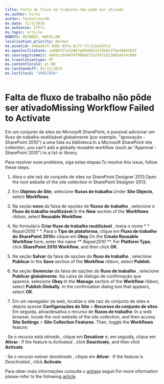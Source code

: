 ```yaml
---
title: Falta de fluxo de trabalho não pôde ser ativado
ms.author: kirks
author: Techwriter40
ms.date: 12/3/2018
ms.audience: ITPro
ms.topic: article
ROBOTS: NOINDEX, NOFOLLOW
localization_priority: Normal
ms.assetid: e46ae8c5-3d81-457e-8c77-f7c1cbe267c4
ms.openlocfilehash: ce088227a3206fa05b99331fdb022fbe4886203f
ms.sourcegitcommit: dd43cc0a9470f98b8ef2a3787c823801d674c666
ms.translationtype: MT
ms.contentlocale: pt-BR
ms.lasthandoff: 02/12/2019
ms.locfileid: "29917556"
---
```

# <a name="missing-workflow-failed-to-activate"></a><span data-ttu-id="dbe8b-102">Falta de fluxo de trabalho não pôde ser ativado</span><span class="sxs-lookup"><span data-stu-id="dbe8b-102">Missing Workflow Failed to Activate</span></span>

<span data-ttu-id="dbe8b-103">Em um conjunto de sites do Microsoft SharePoint, é possível adicionar um fluxo de trabalho reutilizável globalmente (por exemplo, "aprovação - SharePoint 2010") a uma lista ou biblioteca.</span><span class="sxs-lookup"><span data-stu-id="dbe8b-103">In a Microsoft SharePoint site collection, you can't add a globally reusable workflow (such as "Approval - SharePoint 2010") to a list or library.</span></span>
  
<span data-ttu-id="dbe8b-104">Para resolver esse problema, siga estas etapas:</span><span class="sxs-lookup"><span data-stu-id="dbe8b-104">To resolve this issue, follow these steps:</span></span> 
  
1. <span data-ttu-id="dbe8b-105">Abra o site raiz do conjunto de sites no SharePoint Designer 2013.</span><span class="sxs-lookup"><span data-stu-id="dbe8b-105">Open the root website of the site collection in SharePoint Designer 2013.</span></span>
  
2. <span data-ttu-id="dbe8b-106">Em **Objetos de Site**, selecione **fluxos de trabalho**.</span><span class="sxs-lookup"><span data-stu-id="dbe8b-106">Under **Site Objects**, select **Workflows**.</span></span> 
  
3. <span data-ttu-id="dbe8b-107">Na seção **novo** da faixa de opções de **fluxos de trabalho** , selecione o **Fluxo de trabalho reutilizável**.</span><span class="sxs-lookup"><span data-stu-id="dbe8b-107">In the **New** section of the **Workflows** ribbon, select **Reusable Workflow**.</span></span> 
  
4. <span data-ttu-id="dbe8b-p101">No formulário **Criar fluxo de trabalho reutilizável** , insira o nome \* \* *Repair2010* \* \*. Para o **Tipo de plataforma**, clique em **Fluxo de trabalho do SharePoint 2010**e clique em **Okey**.</span><span class="sxs-lookup"><span data-stu-id="dbe8b-p101">On the **Create Reusable Workflow** form, enter the name \*\* *Repair2010* \*\*. For **Platform Type**, click **SharePoint 2010 Workflow**, and then click **OK**.</span></span> 
  
1. <span data-ttu-id="dbe8b-110">Na seção **Salvar** da faixa de opções do **fluxo de trabalho** , selecione **Publicar**.</span><span class="sxs-lookup"><span data-stu-id="dbe8b-110">In the **Save** section of the **Workflow** ribbon, select **Publish**.</span></span> 
  
2. <span data-ttu-id="dbe8b-p102">Na seção **Gerenciar** da faixa de opções do **fluxo de trabalho** , selecione **Publicar globalmente**. Na caixa de diálogo de confirmação que aparece, selecione **Okey**.</span><span class="sxs-lookup"><span data-stu-id="dbe8b-p102">In the **Manage** section of the **Workflow** ribbon, select **Publish Globally**. In the confirmation dialog box that appears, select **OK**.</span></span> 
  
3. <span data-ttu-id="dbe8b-p103">Em um navegador da web, localize o site raiz do conjunto de sites e depois acesse **Configurações do Site** \> **Recursos do conjunto de sites**. Em seguida, ativa/desativa o recurso de **fluxos de trabalho** :</span><span class="sxs-lookup"><span data-stu-id="dbe8b-p103">In a web browser, locate the root website of the site collection, and then access **Site Settings** \> **Site Collection Features**. Then, toggle the **Workflows** feature:</span></span> 
  
<span data-ttu-id="dbe8b-115">· Se o recurso está *ativado* , clique em **Desativar** e, em seguida, clique em **Ativar**.</span><span class="sxs-lookup"><span data-stu-id="dbe8b-115">· If the feature is  *Activated*  , click **Deactivate,** and then click **Activate**.</span></span> 
  
<span data-ttu-id="dbe8b-116">· Se o recurso estiver *desativado* , clique em **Ativar**.</span><span class="sxs-lookup"><span data-stu-id="dbe8b-116">· If the feature is  *Deactivated*  , click **Activate**.</span></span> 
  
<span data-ttu-id="dbe8b-117">Para obter mais informações consulte o [artigo](https://go.microsoft.com/fwlink/?linkid=2047770&amp;clcid=0x409)a seguir.</span><span class="sxs-lookup"><span data-stu-id="dbe8b-117">For more information please refer to the following [article](https://go.microsoft.com/fwlink/?linkid=2047770&amp;clcid=0x409).</span></span>
  

